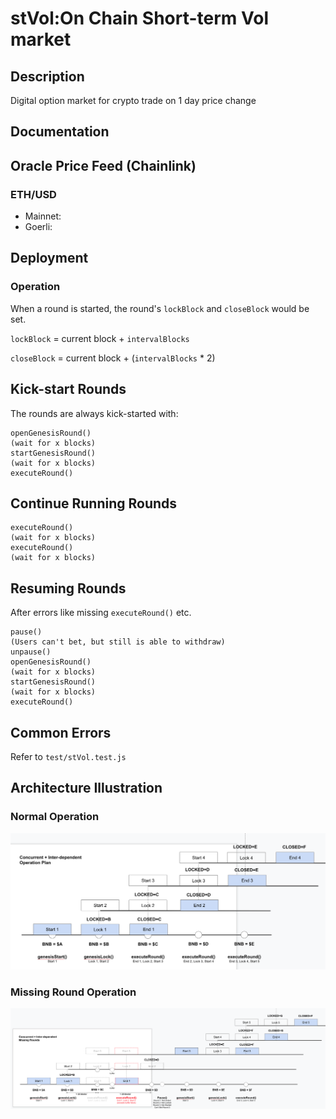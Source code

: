 # stVol:On Chain Short-term Vol market

## Description

Digital option market for crypto trade on 1 day price change


## Documentation

## Oracle Price Feed (Chainlink)

### ETH/USD

- Mainnet: 
- Goerli: 

## Deployment


### Operation

When a round is started, the round's `lockBlock` and `closeBlock` would be set.

`lockBlock` = current block + `intervalBlocks`

`closeBlock` = current block + (`intervalBlocks` \* 2)

## Kick-start Rounds

The rounds are always kick-started with:

```
openGenesisRound()
(wait for x blocks)
startGenesisRound()
(wait for x blocks)
executeRound()
```

## Continue Running Rounds

```
executeRound()
(wait for x blocks)
executeRound()
(wait for x blocks)
```

## Resuming Rounds

After errors like missing `executeRound()` etc.

```
pause()
(Users can't bet, but still is able to withdraw)
unpause()
openGenesisRound()
(wait for x blocks)
startGenesisRound()
(wait for x blocks)
executeRound()
```

## Common Errors

Refer to `test/stVol.test.js`

## Architecture Illustration

### Normal Operation

![normal](images/normal-round.png)

### Missing Round Operation

![missing](images/missing-round.png)

